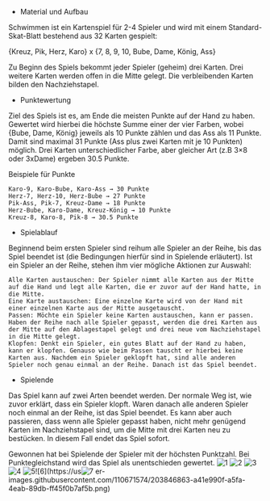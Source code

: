 * Material und Aufbau

Schwimmen ist ein Kartenspiel für 2-4 Spieler und wird mit einem Standard-Skat-Blatt bestehend aus 32 Karten gespielt:

{Kreuz, Pik, Herz, Karo} x {7, 8, 9, 10, Bube, Dame, König, Ass}

Zu Beginn des Spiels bekommt jeder Spieler (geheim) drei Karten. Drei weitere Karten werden offen in die Mitte gelegt. Die verbleibenden Karten bilden den Nachziehstapel.

* Punktewertung

Ziel des Spiels ist es, am Ende die meisten Punkte auf der Hand zu haben. Gewertet wird hierbei die höchste Summe einer der vier Farben, wobei {Bube, Dame, König} jeweils als 10 Punkte zählen und das Ass als 11 Punkte. Damit sind maximal 31 Punkte (Ass plus zwei Karten mit je 10 Punkten) möglich. Drei Karten unterschiedlicher Farbe, aber gleicher Art (z.B 3×8 oder 3xDame) ergeben 30.5 Punkte.

Beispiele für Punkte

    Karo-9, Karo-Bube, Karo-Ass → 30 Punkte
    Herz-7, Herz-10, Herz-Bube → 27 Punkte
    Pik-Ass, Pik-7, Kreuz-Dame → 18 Punkte
    Herz-Bube, Karo-Dame, Kreuz-König → 10 Punkte
    Kreuz-8, Karo-8, Pik-8 → 30.5 Punkte

* Spielablauf

Beginnend beim ersten Spieler sind reihum alle Spieler an der Reihe, bis das Spiel beendet ist (die Bedingungen hierfür sind in Spielende erläutert). Ist ein Spieler an der Reihe, stehen ihm vier mögliche Aktionen zur Auswahl:

    Alle Karten austauschen: Der Spieler nimmt alle Karten aus der Mitte auf die Hand und legt alle Karten, die er zuvor auf der Hand hatte, in die Mitte.
    Eine Karte austauschen: Eine einzelne Karte wird von der Hand mit einer einzelnen Karte aus der Mitte ausgetauscht.
    Passen: Möchte ein Spieler keine Karten austauschen, kann er passen. Haben der Reihe nach alle Spieler gepasst, werden die drei Karten aus der Mitte auf den Ablagestapel gelegt und drei neue vom Nachziehstapel in die Mitte gelegt.
    Klopfen: Denkt ein Spieler, ein gutes Blatt auf der Hand zu haben, kann er klopfen. Genauso wie beim Passen tauscht er hierbei keine Karten aus. Nachdem ein Spieler geklopft hat, sind alle anderen Spieler noch genau einmal an der Reihe. Danach ist das Spiel beendet.

* Spielende

Das Spiel kann auf zwei Arten beendet werden. Der normale Weg ist, wie zuvor erklärt, dass ein Spieler klopft. Waren danach alle anderen Spieler noch einmal an der Reihe, ist das Spiel beendet. Es kann aber auch passieren, dass wenn alle Spieler gepasst haben, nicht mehr genügend Karten im Nachziehstapel sind, um die Mitte mit drei Karten neu zu bestücken. In diesem Fall endet das Spiel sofort.

Gewonnen hat bei Spielende der Spieler mit der höchsten Punktzahl. Bei Punktegleichstand wird das Spiel als unentschieden gewertet.
![1](https://user-images.githubusercontent.com/110671574/203846827-cc56e563-461a-4b19-be61-e0d17fa9701f.png)
![2](https://user-images.githubusercontent.com/110671574/203846835-842cdea1-e866-460d-bb9d-837a4911aa36.png)
![3](https://user-images.githubusercontent.com/110671574/203846841-1ae387f5-9a14-40e5-b8ae-754e1a9054d4.png)
![4](https://user-images.githubusercontent.com/110671574/203846854-5dba9746-de13-4c63-9222-90a680a1b4ae.png)
![5](https://user-images.githubusercontent.com/110671574/203846861-93a02dbb-1924-41e3-b675-f3ef08e2d1eb.png)![6](https://us![7](https://user-images.githubusercontent.com/110671574/203846871-16062b18-2497-493e-8ee8-834779ab0aef.png)
er-images.githubusercontent.com/110671574/203846863-a41e990f-a5fa-4eab-89db-ff45f0b7af5b.png)

